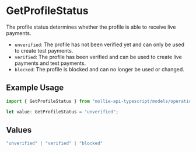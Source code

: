# GetProfileStatus

The profile status determines whether the profile is able to receive live payments.

* `unverified`: The profile has not been verified yet and can only be used to create test payments.
* `verified`: The profile has been verified and can be used to create live payments and test payments.
* `blocked`: The profile is blocked and can no longer be used or changed.

## Example Usage

```typescript
import { GetProfileStatus } from "mollie-api-typescript/models/operations";

let value: GetProfileStatus = "unverified";
```

## Values

```typescript
"unverified" | "verified" | "blocked"
```